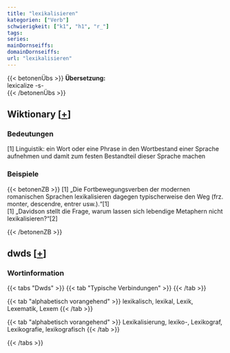 ```yaml
---
title: "lexikalisieren"
kategorien: ["Verb"]
schwierigkeit: ["k1", "h1", "r_"]
tags:
series:
mainDornseiffs:
domainDornseiffs:
url: "lexikalisieren"
---
```


{{< betonenÜbs >}}
**Übersetzung:**  
lexicalize -s-  
{{< /betonenÜbs >}}

## Wiktionary [[+](https://de.wiktionary.org/wiki/lexikalisieren)]

### Bedeutungen
[1] Linguistik: ein Wort oder eine Phrase in den Wortbestand einer Sprache aufnehmen und damit zum festen Bestandteil dieser Sprache machen  

### Beispiele
{{< betonenZB >}}
[1] „Die Fortbewegungsverben der modernen romanischen Sprachen lexikalisieren dagegen typischerweise den Weg (frz. monter, descendre, entrer usw.).“[1]  
[1] „Davidson stellt die Frage, warum lassen sich lebendige Metaphern nicht lexikalisieren?“[2]  

{{< /betonenZB >}}


## dwds [[+](https://www.dwds.de/wb/lexikalisieren)]

### Wortinformation
{{< tabs "Dwds" >}}
{{< tab "Typische Verbindungen" >}}
{{< /tab >}}

{{< tab "alphabetisch vorangehend" >}}
lexikalisch, lexikal, Lexik, Lexematik, Lexem
{{< /tab >}}

{{< tab "alphabetisch vorangehend" >}}
Lexikalisierung, lexiko-, Lexikograf, Lexikografie, lexikografisch
{{< /tab >}}

{{< /tabs >}}

